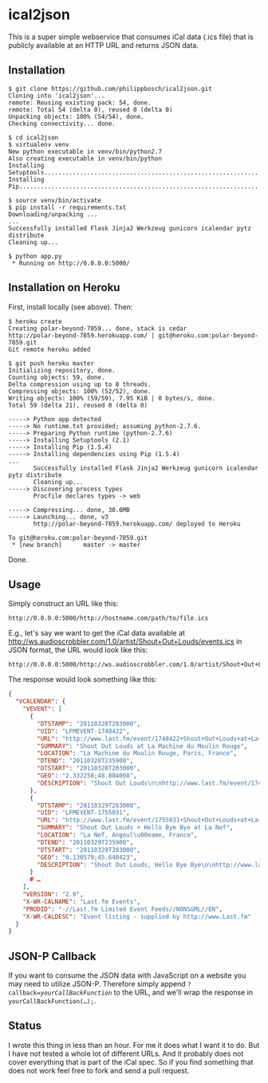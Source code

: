 ical2json
=========

This is a super simple webservice that consumes iCal data (.ics file) that is publicly available at an HTTP URL and returns JSON data.

Installation
------------

```
$ git clone https://github.com/philippbosch/ical2json.git
Cloning into 'ical2json'...
remote: Reusing existing pack: 54, done.
remote: Total 54 (delta 0), reused 0 (delta 0)
Unpacking objects: 100% (54/54), done.
Checking connectivity... done.

$ cd ical2json
$ virtualenv venv
New python executable in venv/bin/python2.7
Also creating executable in venv/bin/python
Installing Setuptools..............................................................................................................................................................................................................................done.
Installing Pip.....................................................................................................................................................................................................................................................................................................................................done.

$ source venv/bin/activate
$ pip install -r requirements.txt
Downloading/unpacking ...
...
Successfully installed Flask Jinja2 Werkzeug gunicorn icalendar pytz distribute
Cleaning up...

$ python app.py
 * Running on http://0.0.0.0:5000/
```




Installation on Heroku
----------------------

First, install locally (see above). Then:

```
$ heroku create
Creating polar-beyond-7859... done, stack is cedar
http://polar-beyond-7859.herokuapp.com/ | git@heroku.com:polar-beyond-7859.git
Git remote heroku added

$ git push heroku master
Initializing repository, done.
Counting objects: 59, done.
Delta compression using up to 8 threads.
Compressing objects: 100% (52/52), done.
Writing objects: 100% (59/59), 7.95 KiB | 0 bytes/s, done.
Total 59 (delta 21), reused 0 (delta 0)

-----> Python app detected
-----> No runtime.txt provided; assuming python-2.7.6.
-----> Preparing Python runtime (python-2.7.6)
-----> Installing Setuptools (2.1)
-----> Installing Pip (1.5.4)
-----> Installing dependencies using Pip (1.5.4)
...
       Successfully installed Flask Jinja2 Werkzeug gunicorn icalendar pytz distribute
       Cleaning up...
-----> Discovering process types
       Procfile declares types -> web

-----> Compressing... done, 30.6MB
-----> Launching... done, v3
       http://polar-beyond-7859.herokuapp.com/ deployed to Heroku

To git@heroku.com:polar-beyond-7859.git
 * [new branch]      master -> master
```

Done.


Usage
-----

Simply construct an URL like this:

    http://0.0.0.0:5000/http://hostname.com/path/to/file.ics

E.g., let's say we want to get the iCal data available at http://ws.audioscrobbler.com/1.0/artist/Shout+Out+Louds/events.ics in JSON format, the URL would look like this:

    http://0.0.0.0:5000/http://ws.audioscrobbler.com/1.0/artist/Shout+Out+Louds/events.ics

The response would look something like this:

```json
{
  "VCALENDAR": {
    "VEVENT": [
      {
        "DTSTAMP": "20110328T203000",
        "UID": "LFMEVENT-1748422",
        "URL": "http://www.last.fm/event/1748422+Shout+Out+Louds+at+La+Machine+du+Moulin+Rouge+on+28+March+2011",
        "SUMMARY": "Shout Out Louds at La Machine du Moulin Rouge",
        "LOCATION": "La Machine du Moulin Rouge, Paris, France",
        "DTEND": "20110328T235900",
        "DTSTART": "20110328T203000",
        "GEO": "2.332258;48.884008",
        "DESCRIPTION": "Shout Out Louds\n\nhttp://www.last.fm/event/1748422+Shout+Out+Louds+at+La+Machine+du+Moulin+Rouge+on+28+March+2011"
      },
      {
        "DTSTAMP": "20110329T203000",
        "UID": "LFMEVENT-1755031",
        "URL": "http://www.last.fm/event/1755031+Shout+Out+Louds+at+La+Nef+on+29+March+2011",
        "SUMMARY": "Shout Out Louds + Hello Bye Bye at La Nef",
        "LOCATION": "La Nef, Angoul\u00eame, France",
        "DTEND": "20110329T235900",
        "DTSTART": "20110329T203000",
        "GEO": "0.130579;45.640423",
        "DESCRIPTION": "Shout Out Louds, Hello Bye Bye\n\nhttp://www.last.fm/event/1755031+Shout+Out+Louds+at+La+Nef+on+29+March+2011"
      }
      # …
    ],
    "VERSION": "2.0",
    "X-WR-CALNAME": "Last.fm Events",
    "PRODID": "-//Last.fm Limited Event Feeds//NONSGML//EN",
    "X-WR-CALDESC": "Event listing - supplied by http://www.Last.fm"
  }
}
```

JSON-P Callback
---------------

If you want to consume the JSON data with JavaScript on a website you may need to utilize JSON-P. Therefore simply append <code>?callback=*yourCallBackFunction*</code> to the URL, and we'll wrap the response in <code>yourCallBackFunction(…);</code>.



Status
------

I wrote this thing in less than an hour. For me it does what I want it to do. But I have not tested a whole lot of different URLs. And it probably does not cover everything that is part of the iCal spec. So if you find something that does not work feel free to fork and send a pull request.
